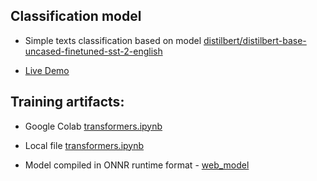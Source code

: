 ## Classification model
- Simple texts classification based on model [distilbert/distilbert-base-uncased-finetuned-sst-2-english](https://huggingface.co/distilbert/distilbert-base-uncased-finetuned-sst-2-english)

- [Live Demo](https://mdlufy.github.io/bert-classification/)

## Training artifacts:
- Google Colab [transformers.ipynb](https://colab.research.google.com/drive/1NVspj6VFo81tjoCgIWWtR-St2UhOW3TQ?usp=sharing)

- Local file [transformers.ipynb](./transformers.ipynb)

- Model compiled in ONNR runtime format - [web_model](./web_model/)

